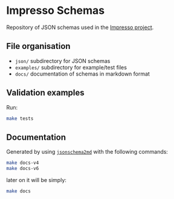 # Impresso Schemas

Repository of JSON schemas used in the [Impresso project](https://impresso-project.ch/).

## File organisation

 - `json/` subdirectory for JSON schemas
 - `examples/` subdirectory for example/test files
 - `docs/` documentation of schemas in markdown format

## Validation examples

Run:

```bash
make tests
```

## Documentation

Generated by using [`jsonschema2md`](https://github.com/adobe/jsonschema2md) with the following commands:

```bash
make docs-v4
make docs-v6
```

later on it will be simply:

```bash
make docs
```
